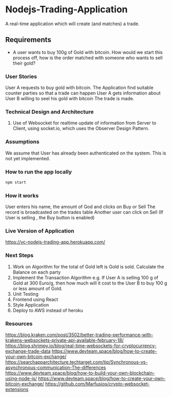 # Nodejs-Trading-Application

A real-time application which will create (and matches) a trade.

## Requirements
 
* A user wants to buy 100g of Gold with bitcoin. 
How would we start this process off, how is the order matched with someone who wants to sell their gold? 

### User Stories

User A requests to buy gold with bitcoin.
The Application find suitable counter parties so that a trade can happen
User A gets information about User B willing to seel his gold with bitcoin
The trade is made. 



### Technical Design and Architecture
1. Use of Websocket for realtime update of information from Server to Client, using socket.io, which uses the Observer Design Pattern.


### Assumptions
We assume that User has already been authenticated on the system. This is not yet implemented.

### How to run the app locally
```sh
npm start
```

### How it works 
User enters his name, the amount of God and clicks on Buy or Sell
The record is broadcasted on the trades table
Another user can click on Sell (If User is selling , the Buy button is enabled)


### Live Version of Application
https://vc-nodejs-trading-app.herokuapp.com/

### Next Steps
1. Work on Algorithm for the total of Gold left is Gold is sold. Calculate the Balance on each party 
2. Implement the Transaction Algorithm e.g. If User A is selling 100 g of Gold at 300 Euro/g, then how much will it cost to the User B to buy 100 g or less amount of Gold. 
2. Unit Testing
3. Frontend using React
4. Style Application
5. Deploy to AWS instead of heroku

### Resources
https://blog.kraken.com/post/3502/better-trading-performance-with-krakens-websockets-private-api-available-february-18/ 
https://blog.shrimpy.io/blog/real-time-websockets-for-cryptocurrency-exchange-trade-data 
https://www.devteam.space/blog/how-to-create-your-own-bitcoin-exchange/ 
https://searchapparchitecture.techtarget.com/tip/Synchronous-vs-asynchronous-communication-The-differences 
https://www.devteam.space/blog/how-to-build-your-own-blockchain-using-node-js/ 
https://www.devteam.space/blog/how-to-create-your-own-bitcoin-exchange/ 
https://github.com/Marfusios/crypto-websocket-extensions 



